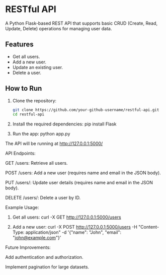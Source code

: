 # RESTful API

A Python Flask-based REST API that supports basic CRUD (Create, Read, Update, Delete) operations for managing user data.

## Features
- Get all users.
- Add a new user.
- Update an existing user.
- Delete a user.

## How to Run

1. Clone the repository:
   ```bash
   git clone https://github.com/your-github-username/restful-api.git
   cd restful-api
   ```

   
2. Install the required dependencies:
pip install Flask

3. Run the app:
python app.py

The API will be running at http://127.0.0.1:5000/

API Endpoints:

GET /users: Retrieve all users.

POST /users: Add a new user (requires name and email in the JSON body).

PUT /users/<id>: Update user details (requires name and email in the JSON body).

DELETE /users/<id>: Delete a user by ID.

Example Usage:

1. Get all users: curl -X GET http://127.0.0.1:5000/users

2. Add a new user: curl -X POST http://127.0.0.1:5000/users -H "Content-Type: application/json" -d '{"name": "John", "email": "john@example.com"}'

Future Improvements:

Add authentication and authorization.

Implement pagination for large datasets.
